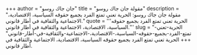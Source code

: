+++
author = "جان جاك روسو"
title = "مقولة جان جاك روسو"
description = "مقولة جان جاك روسو: الحرية تعني تمتع الفرد بجميع حقوقه السياسية، الاقتصادية، الاجتماعية والثقافية في أطار قانوني."
quote = '''الحرية تعني تمتع الفرد بجميع حقوقه السياسية، الاقتصادية، الاجتماعية والثقافية في أطار قانوني.'''
slug = "الحرية-تعني-تمتع-الفرد-بجميع-حقوقه-السياسية،-الاقتصادية،-الاجتماعية-والثقافية-في-أطار-قانوني"
+++
الحرية تعني تمتع الفرد بجميع حقوقه السياسية، الاقتصادية، الاجتماعية والثقافية في أطار قانوني.
